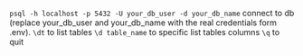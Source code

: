 `psql -h localhost -p 5432 -U your_db_user -d your_db_name` connect to db (replace your_db_user and your_db_name with the real credentials form .env).
`\dt` to list tables
`\d table_name` to specific list tables columns
`\q` to quit
